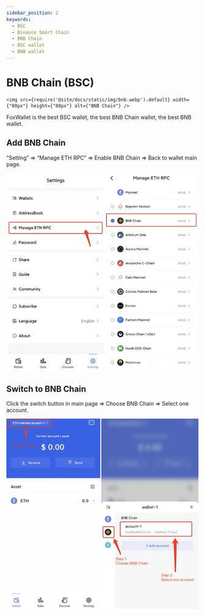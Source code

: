 ```yaml
---
sidebar_position: 2
keywords:
  - BSC
  - Binance Smart Chain
  - BNB Chain
  - BSC wallet
  - BNB wallet
---
```


# BNB Chain (BSC)
```mdx-code-block
<img src={require('@site/docs/static/img/bnb.webp').default} width={"80px"} height={"80px"} alt={"BNB Chain"} />
```
FoxWallet is the best BSC wallet, the best BNB Chain wallet, the best BNB wallet.

## Add BNB Chain

“Setting” => “Manage ETH RPC” => Enable BNB Chain => Back to wallet main page.

![](../img/add-bsc.webp)

## Switch to BNB Chain

Click the switch button in main page => Choose BNB Chain => Select one
account.

![](../img/switch-bsc.webp)